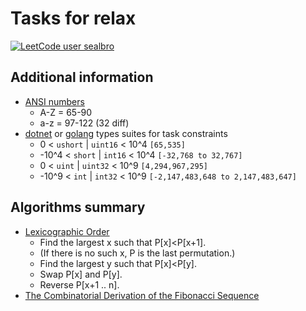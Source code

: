 # Tasks for relax

[![LeetCode user sealbro](https://img.shields.io/badge/dynamic/json?style=for-the-badge&labelColor=black&color=%23ffa116&label=Solved&query=solvedOverTotal&url=https%3A%2F%2Fleetcode-badge.vercel.app%2Fapi%2Fusers%2Fsealbro&logo=leetcode&logoColor=yellow)](https://leetcode.com/sealbro/)

## Additional information

- [ANSI numbers](http://www.alanwood.net/demos/ansi.html)
  - A-Z = 65-90
  - a-z = 97-122 (32 diff)
- [dotnet](https://docs.microsoft.com/en-us/dotnet/csharp/language-reference/builtin-types/integral-numeric-types) or [golang](https://www.callicoder.com/golang-basic-types-operators-type-conversion/) types suites for task constraints
  - 0 < `ushort` | `uint16` < 10^4 `[65,535]`
  - -10^4 < `short` | `int16` < 10^4 `[-32,768 to 32,767]`
  - 0 < `uint` | `uint32` < 10^9 `[4,294,967,295]`
  - -10^9 < `int` | `int32` < 10^9 `[-2,147,483,648 to 2,147,483,647]`

## Algorithms summary

- [Lexicographic Order](https://thecodingtrain.com/CodingChallenges/035.2-tsp.html)
  - Find the largest x such that P[x]<P[x+1].
  - (If there is no such x, P is the last permutation.)
  - Find the largest y such that P[x]<P[y].
  - Swap P[x] and P[y].
  - Reverse P[x+1 .. n].
- [The Combinatorial Derivation of the Fibonacci Sequence](http://mathonline.wikidot.com/the-combinatorial-derivation-of-the-fibonacci-sequence)

